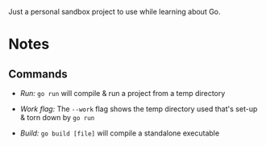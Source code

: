 Just a personal sandbox project to use while learning about Go.

# Notes

## Commands 

* *Run:* `go run` will compile & run a project from a temp directory
* *Work flag:* The `--work` flag shows the temp directory used that's set-up & torn down by `go run`

* *Build:* `go build [file]` will compile a standalone executable



